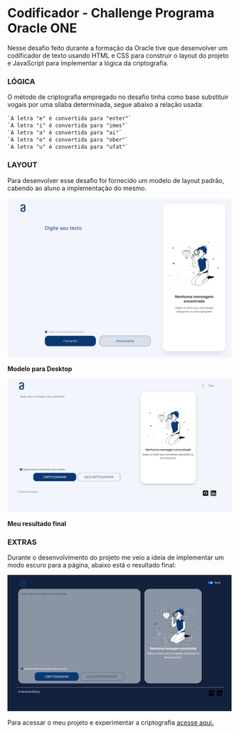 # Codificador - Challenge Programa Oracle ONE
<p>Nesse desafio feito durante a formação da Oracle tive que desenvolver um codificador de texto usando HTML e CSS para construir o layout do projeto e JavaScript para implementar a lógica da criptografia.</p>

### LÓGICA
O método de criptografia empregado no desafio tinha como base substituir vogais por uma sílaba determinada, segue abaixo a relação usada:
```
`A letra "e" é convertida para "enter"`
`A letra "i" é convertida para "imes"`
`A letra "a" é convertida para "ai"`
`A letra "o" é convertida para "ober"`
`A letra "u" é convertida para "ufat"`
```
### LAYOUT
Para desenvolver esse desafio foi fornecido um modelo de layout padrão, cabendo ao aluno a implementação do mesmo.

<img width="600px" height="auto"  src="assets/img/Decodificador - 1 Desktop.png"></img>

**Modelo para Desktop**

<img width="600px" height="auto" src="assets/img/codificador.png"></img>

**Meu resultado final** 

### EXTRAS
Durante o desenvolvimento do projeto me veio a ideia de implementar um modo escuro para a página, abaixo está o resultado final:

<img width="600px" height="auto" src="assets/img/codificador-dark.png"></img>

Para acessar o meu projeto e experimentar a criptografia <a href="https://xand3.github.io/Codificador-Challenge-Oracle/" target="_blank">acesse aqui.</a>
